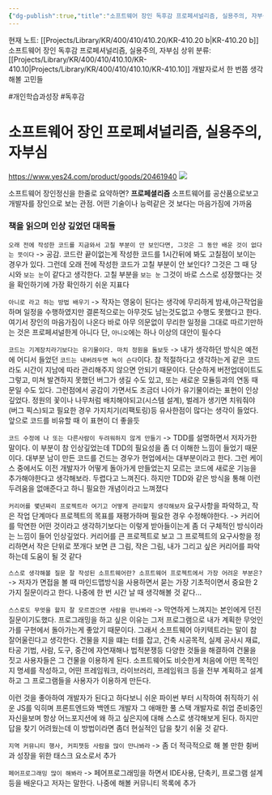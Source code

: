 ```yaml
---
{"dg-publish":true,"title":"소프트웨어 장인 독후감 프로페셔널리즘, 실용주의, 자부심","description":"소프트웨어 장인이라는 책을 읽고 느긴점을 기록해봅니다. 이 책에서는 커리어적으로, 자기 계발, TDD 적인 이야기를 많이 다룹니다.","permalink":"/projects/library/kr/400/410/410-20/kr-410-20-b/","dgPassFrontmatter":true,"noteIcon":"0","created":"2024-12-20T16:01:40.515+09:00","updated":"2025-07-08T22:56:11.573+09:00"}
---
```


현재 노트: [[Projects/Library/KR/400/410/410.20/KR-410.20 b\|KR-410.20 b]] 소프트웨어 장인 독후감 프로페셔널리즘, 실용주의, 자부심
상위 분류: [[Projects/Library/KR/400/410/410.10/KR-410.10\|Projects/Library/KR/400/410/410.10/KR-410.10]] 개발자로서 한 번쯤 생각해볼 고민들

#개인학습과성장 #독후감
# 소프트웨어 장인 프로페셔널리즘, 실용주의, 자부심
https://www.yes24.com/product/goods/20461940
![](https://i.imgur.com/Q1yaNLa.png)



소프트웨어 장인정신을 한줄로 요약하면? **프로페셜리즘**
소프트웨어를 공산품으로보고 개발자를 장인으로 보는 관점. 어떤 기술이나 능력같은 것 보다는 마음가짐에 가까움

### 책을 읽으며 인상 깊었던 대목들
`오래 전에 작성한 코드를 지금와서 고칠 부분이 안 보인다면, 그것은 그 동안 배운 것이 없다는 뜻이다`
-> 공감. 코드란 끝이없는게 작성한 코드를 1시간뒤에 봐도 고칠점이 보이는 경우가 있다. 그런데 오래 전에 작성한 코드가 고칠 부분이 안 보인다? 그것은 그 때 당시와 `보는 눈`이 같다고 생각한다. 고칠 부분을 `보는 눈` 그것이 바로 스스로 성장했다는 것을 확인하기에 가장 확인하기 쉬운 지표다

`아니로 라고 하는 방법 배우기`
-> 작자는 영웅이 된다는 생각에 무리하게 밤새,야근작업을 하며 일정을 수행하였지만 결론적으로는 아무것도 남는것도없고 수행도 못했다고 한다. 여기서 장인의 마음가짐이 나온다
바로 아무 의문없이 무리한 일정을 그대로 따르기만하는 것은 프로페셔널한게 아니다
단, `아니오`에는 하나 이상의 대안이 필수다

`코드는 기계장치라기보다는 유기물이다. 마치 정원을 돌보듯`
-> 내가 생각하던 방식은 예전에 어디서 들었던 `코드는 내버려두면 녹이 슨다`이다. 참 적절하다고 생각하는게 같은 코드라도 시간이 지남에 따라 관리해주지 않으면 안되기 때문이다. 단순하게 버전업데이트도 그렇고, 미쳐 발견하지 못했던 버그가 생길 수도 있고, 또는 새로운 모듈등과의 연동 때문일 수도 있다. 그런점에서 공감이 가면서도 조금더 나아가 유기물이라는 표현이 인상 깊었다. 정원의 꽃이나 나무처럼 배치해야되고(시스템 설계), 벌레가 생기면 치워줘야(버그 픽스)되고 필요한 경우 가지치기(리팩토링)등 유사한점이 많다는 생각이 들었다. 앞으로 코드를 비유할 때 이 표현이 더 좋을듯

`코드 수정에 나 또는 다른사람이 두려워하지 않게 만들기`
-> TDD를 설명하면서 저자가한 말이다. 이 부분이 참 인상깊었는데 TDD의 필요성을 좀 더 이해한 느낌이 들었기 때문이다. 대부분 남이 만든 코드를 건드는 경우가 현업에서는 대부분이라고 한다. 그런 케이스 중에서도 이전 개발자가 어떻게 돌아가게 만들었는지 모르는 코드에 새로운 기능을 추가해야한다고 생각해보라. 두렵다고 느껴진다. 하지만 TDD와 같은 방식을 통해 이런 두려움을 없애준다고 하니 필요한 개념이라고 느껴졌다

`커리어를 몇년짜리 프로젝트라 여기고 어떻게 관리할지 생각해보자` 요구사항을 파악하고, 작은 작업 단계마다 프로젝트의 목표를 재평가하며 필요한 경우 수정해야한다.
-> 커리어를 막연한 어떤 것이라고 생각하기보다는 이렇게 받아들이는게 좀 더 구체적인 방식이라는 느낌이 들어 인상깊었다. 커리어를 큰 프로젝트로 보고 그 프로젝트의 요구사항을 정리하면서 작은 단위로 쪼개다 보면 큰 그림, 작은 그림, 내가 그리고 싶은 커리어를 파악하는데 도움이 될 것 같다

`스스로 생각해볼 질문 잘 작성된 소프트웨어란? 소프트웨어 프로젝트에서 가장 어려운 부분은?`
-> 저자가 면접을 볼 때 마인드맵방식을 사용하면서 묻는 가장 기초적이면서 중요한 2가지 질문이라고 한다. 나중에 한 번 시간 날 때 생각해볼 것 같다...

`스스로도 무엇을 할지 잘 모르겠으면 사람을 만나봐라`
-> 막연하게 느껴지는 본인에게 던진 질문이기도했다. 프로그래밍을 하고 싶은 이유는 그저 프로그램으로 내가 계획한 무엇인가를 구현에서 돌아가는게 좋았기 때문이다. 그래서 소프트웨어 아키텍트라는 말이 참 잘어울린다고 생각한다. 건물을 지을 떄는 터를 잡고, 건축 시공목적, 실제 공사시 재료, 타공 기법, 사람, 도구, 중간에 자연재해나 법적분쟁등 다양한 것들을 해결하여 건물을 짓고 사용자들은 그 건물을 이용하게 된다.
소프트웨어도 비슷한게 처음에 어떤 목적인지 명세를 작성하고, 어떤 프레임워크, 라이브러리, 프레임워크 등을 전부 계획하고 설계하고 그 프로그램들을 사용자가 이용하게 만든다.

이런 것을 좋아하여 개발자가 된다고 하다보니 쉬운 파이썬 부터 시작하여 취직하기 쉬운 JS를 익히며 프론트엔드와 백엔드 개발자 그 애매한 풀 스택 개발자로 취업 준비중인 자신을보며 항상 어느포지션에 왜 하고 싶은지에 대해 스스로 생각해보게 된다. 하지만 답을 찾기 어려웠는데 이 방법이라면 좀더 현실적인 답을 찾기 쉬울 것 같다.

`지역 커뮤니티 행사, 커피챗등 사람을 많이 만나봐라`
-> 좀 더 적극적으로 해 볼 만한 췽버과 성장을 위한 태스크 요소로서 추가 

`페어프로그래밍 많이 해봐라`
-> 페어프로그래밍을 하면서 IDE사용, 단축키, 프로그램 설계 등을 배운다고 저자는 말한다. 나중에 해볼 커뮤니티 목록에 추가
